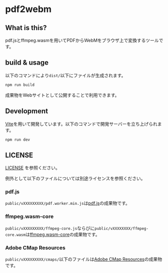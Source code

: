 # pdf2webm

## What is this?

pdf.jsとffmpeg.wasmを用いてPDFからWebMをブラウザ上で変換するツールです。

## build & usage

以下のコマンドにより`dist/`以下にファイルが生成されます。
```bash
npm run build
```

成果物をWebサイトとして公開することで利用できます。

## Development
[Vite](https://vitejs.dev/)を用いて開発しています。以下のコマンドで開発サーバーを立ち上げられます。

```bash
npm run dev
```

## LICENSE

[LICENSE](LICENSE) を参照ください。

例外として以下のファイルについては別途ライセンスを参照ください。

### pdf.js
`public/vXXXXXXXXX/pdf.worker.min.js`は[pdf.js](https://github.com/mozilla/pdf.js/)の成果物です。

### ffmpeg.wasm-core
`public/vXXXXXXXXX/ffmpeg-core.js`ならびに`public/vXXXXXXXX/ffmpeg-core.wasm`は[ffmpeg.wasm-core](https://github.com/ffmpegwasm/ffmpeg.wasm-core)の成果物です。

### Adobe CMap Resources
`public/vXXXXXXXXX/cmaps/`以下のファイルは[Adobe CMap Resources](https://github.com/adobe-type-tools/cmap-resources/)の成果物です。
